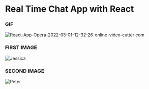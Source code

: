 # Real Time Chat App with React

### GIF
![React-App-Opera-2022-03-01-12-32-26-_online-video-cutter com_](https://user-images.githubusercontent.com/91543268/156178150-875a4ec1-0d3e-4cfa-853c-2d69a831e51b.gif)

### FIRST IMAGE
![Jessica](https://user-images.githubusercontent.com/91543268/156176581-756c55e4-2c67-4f19-8901-678cfbcc653e.png)
### SECOND IMAGE
![Peter](https://user-images.githubusercontent.com/91543268/156176592-144ad933-01e9-4a5c-bea0-94e096f69c3c.png)
